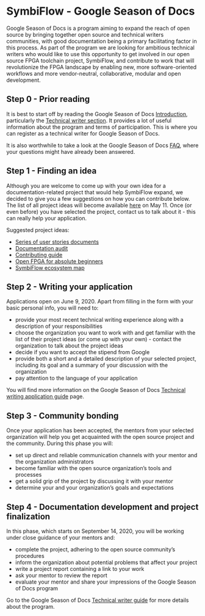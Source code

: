 # SymbiFlow - Google Season of Docs

Google Season of Docs is a program aiming to expand the reach of open source
by bringing together open source and technical writers communities, with good
documentation being a primary facilitating factor in this process. As part of
the program we are looking for ambitious technical writers who would like to
use this opportunity to get involved in our open source FPGA toolchain project,
SymbiFlow, and contribute to work that will revolutionize the FPGA landscape
by enabling new, more software-oriented workflows and more vendor-neutral,
collaborative, modular and open development.

## Step 0 - Prior reading

It is best to start off by reading the Google Season of Docs
[Introduction](https://developers.google.com/season-of-docs/docs),
particularly the
[Technical writer section](https://developers.google.com/season-of-docs/docs/tech-writer-guide).
It provides a lot of useful information about the program and terms of
participation. This is where you can register as a technical writer for
Google Season of Docs.

It is also worthwhile to take a look at the Google Season of Docs
[FAQ](https://developers.google.com/season-of-docs/docs/faq),
where your questions might have already been answered.

## Step 1 - Finding an idea

Although you are welcome to come up with your own idea for a documentation-related
project that would help SymbiFlow expand, we decided to give you a few
suggestions on how you can contribute below. The list of all project ideas will
become available [here](https://developers.google.com/season-of-docs/docs/participants)
on May 11. Once (or even before) you have selected the project, contact us
to talk about it - this can really help your application.

Suggested project ideas:

 * [Series of user stories documents](https://github.com/SymbiFlow/ideas/issues/55)
 * [Documentation audit](https://github.com/SymbiFlow/ideas/issues/56)
 * [Contributing guide](https://github.com/SymbiFlow/ideas/issues/53)
 * [Open FPGA for absolute beginners](https://github.com/SymbiFlow/ideas/issues/52)
 * [SymbiFlow ecosystem map](https://github.com/SymbiFlow/ideas/issues/54)

## Step 2 - Writing your application

Applications open on June 9, 2020. Apart from filling in the form with your
basic personal info, you will need to:

 * provide your most recent technical writing experience along with
   a description of your responsibilities
 * choose the organization you want to work with and get familiar with
   the list of their project ideas (or come up with your own) - contact
   the organization to talk about the project ideas
 * decide if you want to accept the stipend from Google
 * provide both a short and a detailed description of your selected project,
   including its goal and a summary of your discussion with the organization
 * pay attention to the language of your application

You will find more information on the Google Season of Docs
[Technical writing application guide](https://developers.google.com/season-of-docs/docs/tech-writer-application-hints) page.

## Step 3 - Community bonding

Once your application has been accepted, the mentors from your selected
organization will help you get acquainted with the open source project
and the community. During this phase you will:

 * set up direct and reliable communication channels with your mentor
   and the organization administrators
 * become familiar with the open source organization’s tools and processes
 * get a solid grip of the project by discussing it with your mentor
 * determine your and your organization’s goals and expectations

## Step 4 - Documentation development and project finalization

In this phase, which starts on September 14, 2020, you will be working under
close guidance of your mentors and:

 * complete the project, adhering to the open source community’s procedures
 * inform the organization about potential problems that affect your project
 * write a project report containing a link to your work
 * ask your mentor to review the report
 * evaluate your mentor and share your impressions of the Google Season of Docs
   program

Go to the Google Season of Docs
[Technical writer guide](https://developers.google.com/season-of-docs/docs/tech-writer-guide)
for more details about the program.
